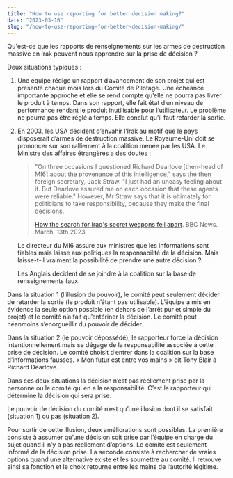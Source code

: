 ```yaml
---
title: "How to use reporting for better decision making?"
date: "2023-03-16"
slug: "/how-to-use-reporting-for-better-decision-making/"
---
```

Qu'est-ce que les rapports de renseignements sur les armes de destruction massive en Irak peuvent nous apprendre sur la prise de décision ?<!-- end -->

Deux situations typiques :
1.  Une équipe rédige un rapport d’avancement de son projet qui est présenté chaque mois lors du Comité de Pilotage. Une échéance importante approche et elle se rend compte qu’elle ne pourra pas livrer le produit à temps. Dans son rapport, elle fait état d’un niveau de performance rendant le produit inutilisable pour l’utilisateur. Le problème ne pourra pas être réglé à temps. Elle conclut qu’il faut retarder la sortie.
2.  En 2003, les USA décident d’envahir l’Irak au motif que le pays disposerait d’armes de destruction massive. Le Royaume-Uni doit se prononcer sur son ralliement à la coalition menée par les USA. Le Ministre des affaires étrangères a des doutes :

    > "On three occasions I questioned Richard Dearlove [then-head of MI6] about the provenance of this intelligence," says the then foreign secretary, Jack Straw. "I just had an uneasy feeling about it. But Dearlove assured me on each occasion that these agents were reliable." However, Mr Straw says that it is ultimately for politicians to take responsibility, because they make the final decisions.
    > 
    > [How the search for Iraq's secret weapons fell apart](https://www.bbc.com/news/world-64914542). BBC News. March, 13th 2023.

    Le directeur du MI6 assure aux ministres que les informations sont fiables mais laisse aux politiques la responsabilité de la décision. Mais laisse-t-il vraiment la possibilité de prendre une autre décision ?

    Les Anglais décident de se joindre à la coalition sur la base de renseignements faux.

Dans la situation 1 (l’illusion du pouvoir), le comité peut seulement décider de retarder la sortie (le produit n’étant pas utilisable). L’équipe a mis en évidence la seule option possible (en dehors de l’arrêt pur et simple du projet) et le comité n’a fait qu’entériner la décision. Le comité peut néanmoins s’enorgueillir du pouvoir de décider. 

Dans la situation 2 (le pouvoir dépossédé), le rapporteur force la décision intentionnellement mais se dégage de la responsabilité associée à cette prise de décision. Le comité choisit d’entrer dans la coalition sur la base d’informations fausses. « Mon futur est entre vos mains » dit Tony Blair à Richard Dearlove.

Dans ces deux situations la décision n’est pas réellement prise par la personne ou le comité qui en a la responsabilité. C’est le rapporteur qui détermine la décision qui sera prise.

Le pouvoir de décision du comité n’est qu’une illusion dont il se satisfait (situation 1) ou pas (situation 2). 

Pour sortir de cette illusion, deux améliorations sont possibles. La première consiste à assumer qu’une décision soit prise par l’équipe en charge du sujet quand il n’y a pas réellement d’options. Le comité est seulement informé de la décision prise. La seconde consiste à rechercher de vraies options quand une alternative existe et les soumettre au comité. Il retrouve ainsi sa fonction et le choix retourne entre les mains de l’autorité légitime.
